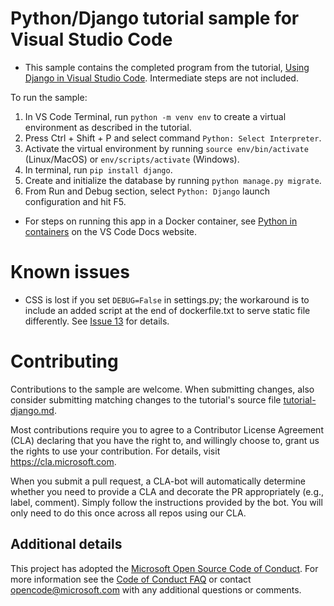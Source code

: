 # Python/Django tutorial sample for Visual Studio Code

* This sample contains the completed program from the tutorial, [Using Django in Visual Studio Code](https://code.visualstudio.com/docs/python/tutorial-django). Intermediate steps are not included.

To run the sample:

1. In VS Code Terminal, run `python -m venv env` to create a virtual environment as described in the tutorial.
2. Press Ctrl + Shift + P and select command `Python: Select Interpreter`.
3. Activate the virtual environment by running `source env/bin/activate` (Linux/MacOS) or `env/scripts/activate` (Windows).
4. In terminal, run `pip install django`.
5. Create and initialize the database by running `python manage.py migrate`.
6. From Run and Debug section, select `Python: Django` launch configuration and hit F5.

* For steps on running this app in a Docker container, see [Python in containers](https://code.visualstudio.com/docs/containers/quickstart-python) on the VS Code Docs website.

# Known issues

- CSS is lost if you set `DEBUG=False` in settings.py; the workaround is to include an added script at the end of dockerfile.txt to serve static file differently. See [Issue 13](https://github.com/Microsoft/python-sample-vscode-django-tutorial/issues/13) for details.

# Contributing

Contributions to the sample are welcome. When submitting changes, also consider submitting matching changes to the tutorial's source file [tutorial-django.md](https://github.com/Microsoft/vscode-docs/blob/master/docs/python/tutorial-django.md).

Most contributions require you to agree to a Contributor License Agreement (CLA) declaring that you have the right to, and willingly choose to, grant us the rights to use your contribution. For details, visit https://cla.microsoft.com.

When you submit a pull request, a CLA-bot will automatically determine whether you need to provide a CLA and decorate the PR appropriately (e.g., label, comment). Simply follow the instructions provided by the bot. You will only need to do this once across all repos using our CLA.

## Additional details

This project has adopted the [Microsoft Open Source Code of Conduct](https://opensource.microsoft.com/codeofconduct/). For more information see the [Code of Conduct FAQ](https://opensource.microsoft.com/codeofconduct/faq/) or contact [opencode@microsoft.com](mailto:opencode@microsoft.com) with any additional questions or comments.
